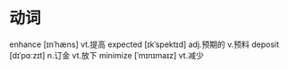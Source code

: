 # 动词

enhance [ɪnˈhæns]  vt.提高
expected [ɪkˈspektɪd] adj.预期的 v.预料
deposit [dɪˈpɑːzɪt] n.订金 vt.放下
minimize [ˈmɪnɪmaɪz] vt.减少